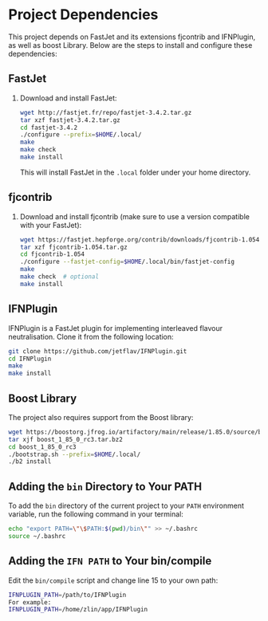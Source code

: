 # Project Dependencies

This project depends on FastJet and its extensions fjcontrib and IFNPlugin, as well as boost Library. Below are the steps to install and configure these dependencies:

## FastJet

1. Download and install FastJet:
   ```bash
   wget http://fastjet.fr/repo/fastjet-3.4.2.tar.gz
   tar xzf fastjet-3.4.2.tar.gz
   cd fastjet-3.4.2
   ./configure --prefix=$HOME/.local/
   make
   make check
   make install
   ```
   This will install FastJet in the `.local` folder under your home directory.

## fjcontrib

1. Download and install fjcontrib (make sure to use a version compatible with your FastJet):
   ```bash
   wget https://fastjet.hepforge.org/contrib/downloads/fjcontrib-1.054.tar.gz
   tar xzf fjcontrib-1.054.tar.gz
   cd fjcontrib-1.054
   ./configure --fastjet-config=$HOME/.local/bin/fastjet-config
   make
   make check  # optional
   make install
   ```

## IFNPlugin

IFNPlugin is a FastJet plugin for implementing interleaved flavour neutralisation. Clone it from the following location:
```bash
git clone https://github.com/jetflav/IFNPlugin.git
cd IFNPlugin
make
make install
```

## Boost Library

The project also requires support from the Boost library:

```bash
wget https://boostorg.jfrog.io/artifactory/main/release/1.85.0/source/boost_1_85_0_rc3.tar.bz2
tar xjf boost_1_85_0_rc3.tar.bz2
cd boost_1_85_0_rc3
./bootstrap.sh --prefix=$HOME/.local/
./b2 install
```

## Adding the `bin` Directory to Your PATH

To add the `bin` directory of the current project to your `PATH` environment variable, run the following command in your terminal:

```sh
echo "export PATH=\"\$PATH:$(pwd)/bin\"" >> ~/.bashrc
source ~/.bashrc
```
## Adding the `IFN PATH` to Your bin/compile
Edit the `bin/compile` script and change line 15 to your own path:
```sh
IFNPLUGIN_PATH=/path/to/IFNPlugin
For example:
IFNPLUGIN_PATH=/home/zlin/app/IFNPlugin
```
